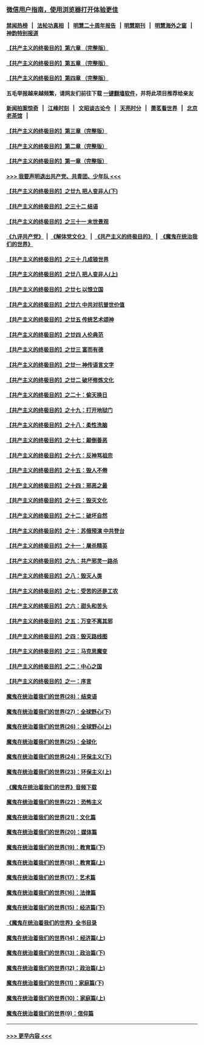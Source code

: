 ### [微信用户指南，使用浏览器打开体验更佳](https://github.com/gfw-breaker/banned-news1/blob/master/indexes/wechat-guide.md?t=0)
#### [禁闻热榜](热点新闻.md?t=0)  &nbsp;&nbsp;|&nbsp;&nbsp; [法轮功真相](https://github.com/gfw-breaker/truth/blob/master/README.md?t=0) &nbsp;&nbsp;|&nbsp;&nbsp; [明慧二十周年报告](https://github.com/gfw-breaker/mh-reports/blob/master/README.md?t=0) &nbsp;&nbsp;|&nbsp;&nbsp;[明慧期刊](https://github.com/gfw-breaker/mh-qikan) &nbsp;&nbsp;|&nbsp;&nbsp; [明慧海外之窗](https://github.com/gfw-breaker/mh-news/blob/master/README.md?t=0) &nbsp;&nbsp;|&nbsp;&nbsp; [神韵特别报道](https://github.com/gfw-breaker/mh-news/blob/master/shenyun.md?t=0)
#### [【共产主义的终极目的】第六章 （完整版）](../pages/nsc422/n11428913.md?t=02140002) 
#### [【共产主义的终极目的】第五章 （完整版）](../pages/nsc422/n11428912.md?t=02140002) 
#### [【共产主义的终极目的】第四章 （完整版）](../pages/nsc422/n11428907.md?t=02140002) 
#### 五毛举报越来越频繁，请网友们前往下载 [一键翻墙软件](https://github.com/gfw-breaker/ssr-accounts)，并将此项目推荐给亲友
#### [新闻拍案惊奇](https://github.com/gfw-breaker/banned-news1/blob/master/pages/link4.md) &nbsp;&nbsp;|&nbsp;&nbsp; [江峰时刻](https://github.com/gfw-breaker/banned-news1/blob/master/pages/link4.md) &nbsp;&nbsp;|&nbsp;&nbsp; [文昭谈古论今](https://github.com/gfw-breaker/banned-news1/blob/master/pages/link4.md) &nbsp;&nbsp;|&nbsp;&nbsp; [天亮时分](https://github.com/gfw-breaker/banned-news1/blob/master/pages/link4.md) &nbsp;&nbsp;|&nbsp;&nbsp; [萧茗看世界](https://github.com/gfw-breaker/banned-news1/blob/master/pages/link4.md) &nbsp;&nbsp;|&nbsp;&nbsp; [北京老茶馆](https://github.com/gfw-breaker/banned-news1/blob/master/pages/link4.md) &nbsp;&nbsp;|&nbsp;&nbsp; 
#### [【共产主义的终极目的】第三章（完整版）](../pages/nsc422/n11428848.md?t=02140002) 
#### [【共产主义的终极目的】第二章（完整版）](../pages/nsc422/n11428831.md?t=02140002) 
#### [【共产主义的终极目的】第一章（完整版）](../pages/nsc422/n11417651.md?t=02140002) 
#### [>>> 我要声明退出共产党、共青团、少年队 <<<](https://github.com/begood0513/goodnews/blob/master/quit/letter.md) 
#### [【共产主义的终极目的】之廿九 把人变非人(下)](../pages/nsc422/n11344140.md?t=02140002) 
#### [【共产主义的终极目的】之三十二 结语](../pages/nsc422/n11360535.md?t=02140002) 
#### [【共产主义的终极目的】之三十一 末世景观](../pages/nsc422/n11351129.md?t=02140002) 
#### [《九评共产党》](https://github.com/begood0513/9ping.md/blob/master/README.md) &nbsp;|&nbsp; [《解体党文化》](../../../../jtdwh.md/blob/master/README.md)  &nbsp;|&nbsp; [《共产主义的终极目的》](../../../../gczydzjmd.md/blob/master/README.md) &nbsp;|&nbsp; [《魔鬼在统治我们的世界》](../../../../mgztzwmdsj.md/blob/master/README.md) 
#### [【共产主义的终极目的】之三十 几成狼世界](../pages/nsc422/n11348280.md?t=02140002) 
#### [【共产主义的终极目的】之廿八 把人变非人(上)](../pages/nsc422/n11340492.md?t=02140002) 
#### [【共产主义的终极目的】之廿七 以恨立国](../pages/nsc422/n11336944.md?t=02140002) 
#### [【共产主义的终极目的】之廿六 中共对抗普世价值](../pages/nsc422/n11324785.md?t=02140002) 
#### [【共产主义的终极目的】之廿五 传统艺术颂神](../pages/nsc422/n11296396.md?t=02140002) 
#### [【共产主义的终极目的】之廿四 人伦典范](../pages/nsc422/n11296397.md?t=02140002) 
#### [【共产主义的终极目的】之廿三 富而有德](../pages/nsc422/n11283598.md?t=02140002) 
#### [【共产主义的终极目的】之廿一 神传语言文字](../pages/nsc422/n11263265.md?t=02140002) 
#### [【共产主义的终极目的】之廿二 破坏修炼文化](../pages/nsc422/n11245728.md?t=02140002) 
#### [【共产主义的终极目的】之二十：偷天换日](../pages/nsc422/n11238846.md?t=02140002) 
#### [【共产主义的终极目的】之十九：打开地狱门](../pages/nsc422/n11206376.md?t=02140002) 
#### [【共产主义的终极目的】之十八：柔性洗脑](../pages/nsc422/n11199994.md?t=02140002) 
#### [【共产主义的终极目的】之十七：颠倒善恶](../pages/nsc422/n11179782.md?t=02140002) 
#### [【共产主义的终极目的】之十六：反神骂祖宗](../pages/nsc422/n11166798.md?t=02140002) 
#### [【共产主义的终极目的】之十五：毁人不倦](../pages/nsc422/n11166792.md?t=02140002) 
#### [【共产主义的终极目的】之十四：邪恶之最](../pages/nsc422/n11150249.md?t=02140002) 
#### [【共产主义的终极目的】之十三：毁灭文化](../pages/nsc422/n11135227.md?t=02140002) 
#### [【共产主义的终极目的】之十二：破坏自然](../pages/nsc422/n11135214.md?t=02140002) 
#### [【共产主义的终极目的】之十：苏俄预演 中共登台](../pages/nsc422/n11118424.md?t=02140002) 
#### [【共产主义的终极目的】之十一：屠杀精英](../pages/nsc422/n11118442.md?t=02140002) 
#### [【共产主义的终极目的】之九：共产邪灵一路杀](../pages/nsc422/n11114139.md?t=02140002) 
#### [【共产主义的终极目的】之八：毁灭人类](../pages/nsc422/n11108503.md?t=02140002) 
#### [【共产主义的终极目的】之七：受苦的还是工农](../pages/nsc422/n11101809.md?t=02140002) 
#### [【共产主义的终极目的】之六：甜头和苦头](../pages/nsc422/n11096971.md?t=02140002) 
#### [【共产主义的终极目的】之五：万变不离其邪](../pages/nsc422/n11091285.md?t=02140002) 
#### [【共产主义的终极目的】之四：毁灭路线图](../pages/nsc422/n11086284.md?t=02140002) 
#### [【共产主义的终极目的】之三：马克思魔变](../pages/nsc422/n11061941.md?t=02140002) 
#### [【共产主义的终极目的】之二：中心之国](../pages/nsc422/n11047728.md?t=02140002) 
#### [【共产主义的终极目的】之一：序言](../pages/nsc422/n11086077.md?t=02140002) 
#### [魔鬼在统治着我们的世界(28)：结束语](../pages/nsc422/n10936246.md?t=02140002) 
#### [魔鬼在统治着我们的世界(27)：全球野心(下)](../pages/nsc422/n10928319.md?t=02140002) 
#### [魔鬼在统治着我们的世界(26)：全球野心(上)](../pages/nsc422/n10900318.md?t=02140002) 
#### [魔鬼在统治着我们的世界(25)：全球化](../pages/nsc422/n10788205.md?t=02140002) 
#### [魔鬼在统治着我们的世界(24)：环保主义(下)](../pages/nsc422/n10695307.md?t=02140002) 
#### [魔鬼在统治着我们的世界(23)：环保主义(上)](../pages/nsc422/n10688613.md?t=02140002) 
#### [《魔鬼在统治着我们的世界》音频下载](../pages/nsc422/n10635553.md?t=02140002) 
#### [魔鬼在统治着我们的世界(22)：恐怖主义](../pages/nsc422/n10614727.md?t=02140002) 
#### [魔鬼在统治着我们的世界(21)：文化篇](../pages/nsc422/n10597706.md?t=02140002) 
#### [魔鬼在统治着我们的世界(20)：媒体篇](../pages/nsc422/n10586579.md?t=02140002) 
#### [魔鬼在统治着我们的世界(19)：教育篇(下)](../pages/nsc422/n10564808.md?t=02140002) 
#### [魔鬼在统治着我们的世界(18)：教育篇(上)](../pages/nsc422/n10526970.md?t=02140002) 
#### [魔鬼在统治着我们的世界(17)：艺术篇](../pages/nsc422/n10499093.md?t=02140002) 
#### [魔鬼在统治着我们的世界(16)：法律篇](../pages/nsc422/n10485969.md?t=02140002) 
#### [魔鬼在统治着我们的世界(15)：经济篇(下)](../pages/nsc422/n10469975.md?t=02140002) 
#### [《魔鬼在统治着我们的世界》全书目录](../pages/nsc422/n10464261.md?t=02140002) 
#### [魔鬼在统治着我们的世界(14)：经济篇(上)](../pages/nsc422/n10457370.md?t=02140002) 
#### [魔鬼在统治着我们的世界(13)：政治篇(下)](../pages/nsc422/n10448270.md?t=02140002) 
#### [魔鬼在统治着我们的世界(12)：政治篇(上)](../pages/nsc422/n10444576.md?t=02140002) 
#### [魔鬼在统治着我们的世界(11)：家庭篇(下)](../pages/nsc422/n10440961.md?t=02140002) 
#### [魔鬼在统治着我们的世界(10)：家庭篇(上)](../pages/nsc422/n10435448.md?t=02140002) 
#### [魔鬼在统治着我们的世界(9)：信仰篇](../pages/nsc422/n10432159.md?t=02140002) 

----
#### [ >>> 更早内容 <<< ](../indexes/nsc422-earlier.md)

